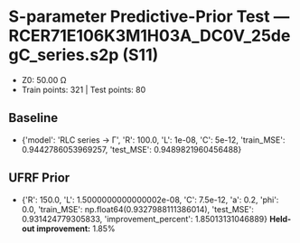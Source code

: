 # S-parameter Predictive-Prior Test — RCER71E106K3M1H03A_DC0V_25degC_series.s2p (S11)
- Z0: 50.00 Ω
- Train points: 321  |  Test points: 80

## Baseline
- {'model': 'RLC series -> Γ', 'R': 100.0, 'L': 1e-08, 'C': 5e-12, 'train_MSE': 0.9442786053969257, 'test_MSE': 0.9489821960456488}

## UFRF Prior
- {'R': 150.0, 'L': 1.5000000000000002e-08, 'C': 7.5e-12, 'a': 0.2, 'phi': 0.0, 'train_MSE': np.float64(0.9327988111386014), 'test_MSE': 0.931424779305833, 'improvement_percent': 1.85013131046889}
**Held-out improvement:** 1.85%